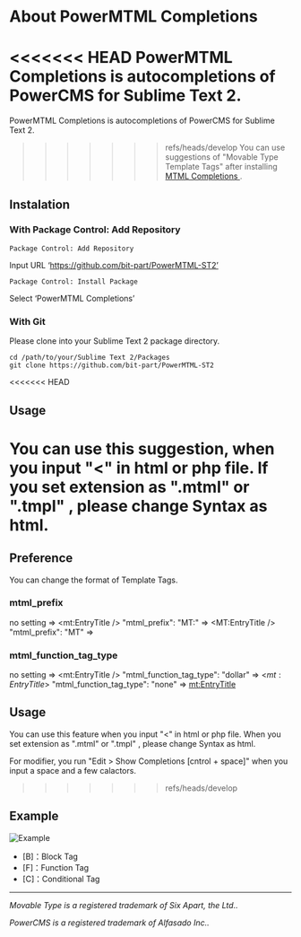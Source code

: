 # About PowerMTML Completions

<<<<<<< HEAD
PowerMTML Completions is autocompletions of PowerCMS for Sublime Text 2.  
=======
PowerMTML Completions is autocompletions of PowerCMS for Sublime Text 2.
>>>>>>> refs/heads/develop
You can use suggestions of "Movable Type Template Tags" after installing [MTML Completions ](https://github.com/bit-part/MTML-ST2) .

## Instalation

### With Package Control: Add Repository

```
Package Control: Add Repository
```

Input URL ‘https://github.com/bit-part/PowerMTML-ST2’

```
Package Control: Install Package
```

Select ‘PowerMTML Completions’

### With Git

Please clone into your Sublime Text 2 package directory.

```
cd /path/to/your/Sublime Text 2/Packages
git clone https://github.com/bit-part/PowerMTML-ST2
```
<<<<<<< HEAD
## Usage

You can use this suggestion, when you input "<" in html or php file.
If you set extension as ".mtml" or ".tmpl" , please change Syntax as html.
=======
## Preference

You can change the format of Template Tags.

### mtml_prefix

  no setting => <mt:EntryTitle />
  "mtml_prefix": "MT:" => <MT:EntryTitle />
  "mtml_prefix": "MT"  => <MTEntryTitle />

### mtml_function_tag_type

  no setting => <mt:EntryTitle />
  "mtml_function_tag_type": "dollar" => <$mt:EntryTitle$>
  "mtml_function_tag_type": "none" => <mt:EntryTitle>

## Usage

You can use this feature when you input "<" in html or php file. When you set extension as ".mtml" or ".tmpl" , please change Syntax as html.

For modifier, you run "Edit > Show Completions [cntrol + space]" when you input a space and a few calactors.
>>>>>>> refs/heads/develop

## Example

![Example](http://bit-part.github.com/data/img_powermtml-st2.png)

* [B]：Block Tag
* [F]：Function Tag
* [C]：Conditional Tag

---

_Movable Type is a registered trademark of Six Apart, the Ltd.._

_PowerCMS is a registered trademark of Alfasado Inc.._
